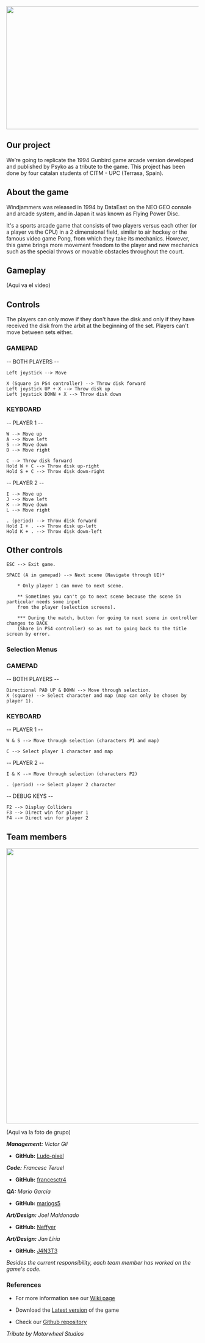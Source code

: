<p align="center">
  <img 
    width="750"
    height="322,5"
    src = https://cdn2.steamgriddb.com/file/sgdb-cdn/logo_thumb/251d52afeb09449719aa7ba0b842c755.png>
</p>

## Our project

We’re going to replicate the 1994 Gunbird game arcade version developed and published by Psyko as a tribute to the game. This project has been done by four catalan students of CITM - UPC (Terrasa, Spain).

## About the game

Windjammers was released in 1994 by DataEast on the NEO GEO console and arcade system, and in Japan it was known as Flying Power Disc. 

It's a sports arcade game that consists of two players versus each other (or a player vs the CPU) in a 2 dimensional field, similar to air hockey or the famous video
game Pong, from which they take its mechanics. However, this game brings more movement freedom to the player and new mechanics such as the special throws or movable
obstacles throughout the court. 

## Gameplay

(Aqui va el video)

## Controls

The players can only move if they don't have the disk and only if they have received the disk from the arbit
at the beginning of the set. Players can't move between sets either.

### GAMEPAD ###

-- BOTH PLAYERS --

	Left joystick --> Move

	X (Square in PS4 controller) --> Throw disk forward
	Left joystick UP + X --> Throw disk up
	Left joystick DOWN + X --> Throw disk down

### KEYBOARD ###

-- PLAYER 1 --

	W --> Move up
	A --> Move left
	S --> Move down
	D --> Move right

	C --> Throw disk forward
	Hold W + C --> Throw disk up-right
	Hold S + C --> Throw disk down-right

-- PLAYER 2 --

	I --> Move up
	J --> Move left
	K --> Move down
	L --> Move right

	. (period) --> Throw disk forward
	Hold I + . --> Throw disk up-left
	Hold K + . --> Throw disk down-left

## Other controls

	ESC --> Exit game.

	SPACE (A in gamepad) --> Next scene (Navigate through UI)*

	 	* Only player 1 can move to next scene.

	 	** Sometimes you can't go to next scene because the scene in particular needs some input
		from the player (selection screens).

	 	*** During the match, button for going to next scene in controller changes to BACK 
		(Share in PS4 controller) so as not to going back to the title screen by error.

### Selection Menus

### GAMEPAD ###

-- BOTH PLAYERS --

	Directional PAD UP & DOWN --> Move through selection.
	X (square) --> Select character and map (map can only be chosen by player 1).

### KEYBOARD ###

-- PLAYER 1 --

	W & S --> Move through selection (characters P1 and map)

	C --> Select player 1 character and map

-- PLAYER 2 --

	I & K --> Move through selection (characters P2)

	. (period) --> Select player 2 character

-- DEBUG KEYS --

	F2 --> Display Colliders
	F3 --> Direct win for player 1
	F4 --> Direct win for player 2

## Team members

<p align="center">
  <img 
    width="720"
    height="720"
    src = https://user-images.githubusercontent.com/99948892/170458882-e7f0fb65-747d-4430-8600-3cd06dedd1dd.png>
</p>
  
(Aqui va la foto de grupo)

_**Management:** Víctor Gil_
* **GitHub:** [Ludo-pixel](https://github.com/Ludo-pixel)

_**Code:** Francesc Teruel_
* **GitHub:** [francesctr4](https://github.com/francesctr4)

_**QA:** Mario García_
* **GitHub:** [mariogs5](https://github.com/mariogs5)

_**Art/Design:** Joel Maldonado_
* **GitHub:** [Neffyer](https://github.com/Neffyer)

_**Art/Design:** Jan Liria_
* **GitHub:** [J4N3T3](https://github.com/J4N3T3)

_Besides the current responsibility, each team member has worked on the game's code._

### References
  
* For more information see our [Wiki page](https://github.com/francesctr4/Motorwheel-Studios/wiki)

* Download the [Latest version](https://github.com/francesctr4/Motorwheel-Studios/releases/download/v1.0.0/MotorwheelStudios_Windjammers_v1.0.zip) of the game

* Check our [Github repository](https://github.com/francesctr4/Motorwheel-Studios)

_Tribute by Motorwheel Studios_
